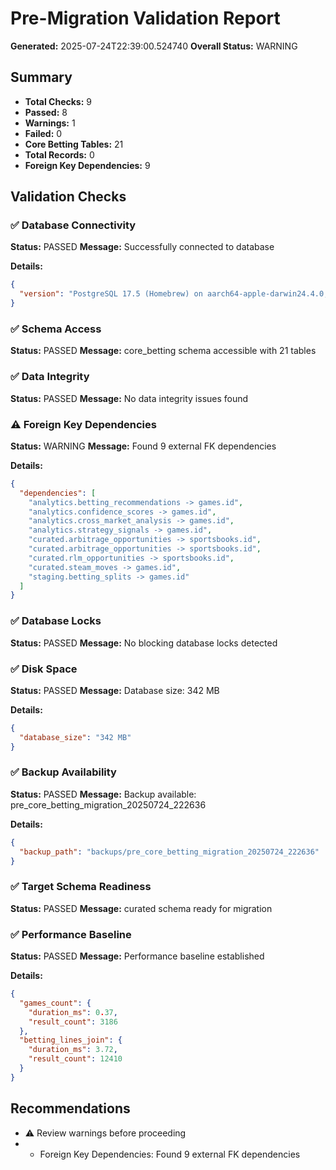 # Pre-Migration Validation Report

**Generated:** 2025-07-24T22:39:00.524740
**Overall Status:** WARNING

## Summary

- **Total Checks:** 9
- **Passed:** 8
- **Warnings:** 1
- **Failed:** 0
- **Core Betting Tables:** 21
- **Total Records:** 0
- **Foreign Key Dependencies:** 9

## Validation Checks

### ✅ Database Connectivity

**Status:** PASSED
**Message:** Successfully connected to database

**Details:**
```json
{
  "version": "PostgreSQL 17.5 (Homebrew) on aarch64-apple-darwin24.4.0, compiled by Apple clang version 17.0.0 (clang-1700.0.13.3), 64-bit"
}
```

### ✅ Schema Access

**Status:** PASSED
**Message:** core_betting schema accessible with 21 tables

### ✅ Data Integrity

**Status:** PASSED
**Message:** No data integrity issues found

### ⚠️ Foreign Key Dependencies

**Status:** WARNING
**Message:** Found 9 external FK dependencies

**Details:**
```json
{
  "dependencies": [
    "analytics.betting_recommendations -> games.id",
    "analytics.confidence_scores -> games.id",
    "analytics.cross_market_analysis -> games.id",
    "analytics.strategy_signals -> games.id",
    "curated.arbitrage_opportunities -> sportsbooks.id",
    "curated.arbitrage_opportunities -> sportsbooks.id",
    "curated.rlm_opportunities -> sportsbooks.id",
    "curated.steam_moves -> games.id",
    "staging.betting_splits -> games.id"
  ]
}
```

### ✅ Database Locks

**Status:** PASSED
**Message:** No blocking database locks detected

### ✅ Disk Space

**Status:** PASSED
**Message:** Database size: 342 MB

**Details:**
```json
{
  "database_size": "342 MB"
}
```

### ✅ Backup Availability

**Status:** PASSED
**Message:** Backup available: pre_core_betting_migration_20250724_222636

**Details:**
```json
{
  "backup_path": "backups/pre_core_betting_migration_20250724_222636"
}
```

### ✅ Target Schema Readiness

**Status:** PASSED
**Message:** curated schema ready for migration

### ✅ Performance Baseline

**Status:** PASSED
**Message:** Performance baseline established

**Details:**
```json
{
  "games_count": {
    "duration_ms": 0.37,
    "result_count": 3186
  },
  "betting_lines_join": {
    "duration_ms": 3.72,
    "result_count": 12410
  }
}
```

## Recommendations

- ⚠️ Review warnings before proceeding
-   - Foreign Key Dependencies: Found 9 external FK dependencies
